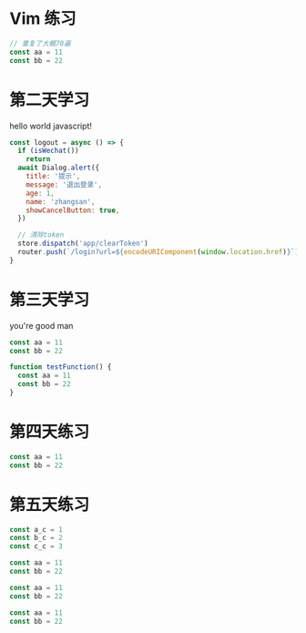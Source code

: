 
# Vim 练习

```js
// 重复了大概70遍
const aa = 11
const bb = 22

```

# 第二天学习

  hello world javascript!  

```js
const logout = async () => {
  if (isWechat())
    return
  await Dialog.alert({
    title: '提示',
    message: '退出登录',
    age: 1,
    name: 'zhangsan',
    showCancelButton: true,
  })

  // 清除token
  store.dispatch('app/clearToken')
  router.push(`/login?url=${encodeURIComponent(window.location.href)}`)
}
```

# 第三天学习

you're good man

```js
const aa = 11
const bb = 22

function testFunction() {
  const aa = 11
  const bb = 22
}
```

# 第四天练习

```js
const aa = 11
const bb = 22
```
# 第五天练习

```js
const a_c = 1
const b_c = 2
const c_c = 3

const aa = 11
const bb = 22

const aa = 11
const bb = 22

const aa = 11
const bb = 22

```